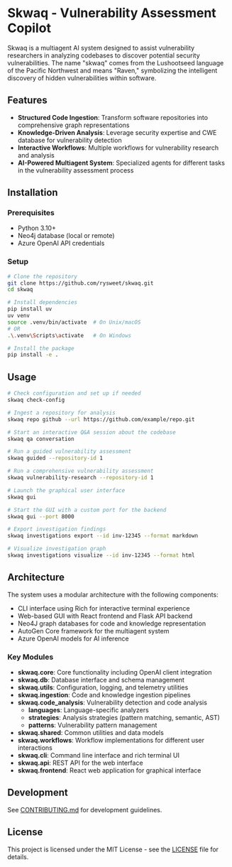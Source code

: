 # Skwaq - Vulnerability Assessment Copilot

Skwaq is a multiagent AI system designed to assist vulnerability researchers in analyzing codebases to discover potential security vulnerabilities. The name "skwaq" comes from the Lushootseed language of the Pacific Northwest and means "Raven," symbolizing the intelligent discovery of hidden vulnerabilities within software.

## Features

- **Structured Code Ingestion**: Transform software repositories into comprehensive graph representations
- **Knowledge-Driven Analysis**: Leverage security expertise and CWE database for vulnerability detection
- **Interactive Workflows**: Multiple workflows for vulnerability research and analysis
- **AI-Powered Multiagent System**: Specialized agents for different tasks in the vulnerability assessment process

## Installation

### Prerequisites

- Python 3.10+
- Neo4j database (local or remote)
- Azure OpenAI API credentials

### Setup

```bash
# Clone the repository
git clone https://github.com/rysweet/skwaq.git
cd skwaq

# Install dependencies
pip install uv
uv venv
source .venv/bin/activate  # On Unix/macOS
# OR
.\.venv\Scripts\activate   # On Windows

# Install the package
pip install -e .
```

## Usage

```bash
# Check configuration and set up if needed
skwaq check-config

# Ingest a repository for analysis
skwaq repo github --url https://github.com/example/repo.git

# Start an interactive Q&A session about the codebase
skwaq qa conversation

# Run a guided vulnerability assessment
skwaq guided --repository-id 1

# Run a comprehensive vulnerability assessment
skwaq vulnerability-research --repository-id 1

# Launch the graphical user interface
skwaq gui

# Start the GUI with a custom port for the backend
skwaq gui --port 8000

# Export investigation findings
skwaq investigations export --id inv-12345 --format markdown

# Visualize investigation graph
skwaq investigations visualize --id inv-12345 --format html
```

## Architecture

The system uses a modular architecture with the following components:

- CLI interface using Rich for interactive terminal experience
- Web-based GUI with React frontend and Flask API backend
- Neo4J graph databases for code and knowledge representation
- AutoGen Core framework for the multiagent system
- Azure OpenAI models for AI inference

### Key Modules

- **skwaq.core**: Core functionality including OpenAI client integration
- **skwaq.db**: Database interface and schema management
- **skwaq.utils**: Configuration, logging, and telemetry utilities
- **skwaq.ingestion**: Code and knowledge ingestion pipelines
- **skwaq.code_analysis**: Vulnerability detection and code analysis
  - **languages**: Language-specific analyzers
  - **strategies**: Analysis strategies (pattern matching, semantic, AST)
  - **patterns**: Vulnerability pattern management
- **skwaq.shared**: Common utilities and data models
- **skwaq.workflows**: Workflow implementations for different user interactions
- **skwaq.cli**: Command line interface and rich terminal UI
- **skwaq.api**: REST API for the web interface
- **skwaq.frontend**: React web application for graphical interface

## Development

See [CONTRIBUTING.md](CONTRIBUTING.md) for development guidelines.

## License

This project is licensed under the MIT License - see the [LICENSE](LICENSE) file for details.
